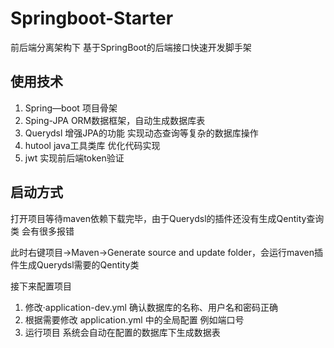 # Springboot-Starter
前后端分离架构下 基于SpringBoot的后端接口快速开发脚手架

## 使用技术
1. Spring—boot 项目骨架
2. Sping-JPA ORM数据框架，自动生成数据库表
3. Querydsl 增强JPA的功能 实现动态查询等复杂的数据库操作
4. hutool java工具类库 优化代码实现
5. jwt 实现前后端token验证

## 启动方式
打开项目等待maven依赖下载完毕，由于Querydsl的插件还没有生成Qentity查询类 会有很多报错

此时右键项目->Maven->Generate source and update folder，会运行maven插件生成Querydsl需要的Qentity类

接下来配置项目

1. 修改·application-dev.yml 确认数据库的名称、用户名和密码正确 
2. 根据需要修改 application.yml 中的全局配置 例如端口号
3. 运行项目 系统会自动在配置的数据库下生成数据表
